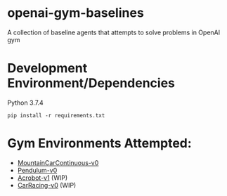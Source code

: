# openai-gym-baselines
A collection of baseline agents that attempts to solve problems in OpenAI gym



# Development Environment/Dependencies
Python 3.7.4

`pip install -r requirements.txt`


# Gym Environments Attempted:

- [MountainCarContinuous-v0](https://gym.openai.com/envs/MountainCarContinuous-v0/)
- [Pendulum-v0](https://gym.openai.com/envs/Pendulum-v0/)
- [Acrobot-v1](https://gym.openai.com/envs/Acrobot-v1/) (WIP)
- [CarRacing-v0](https://gym.openai.com/envs/CarRacing-v0/) (WIP)
